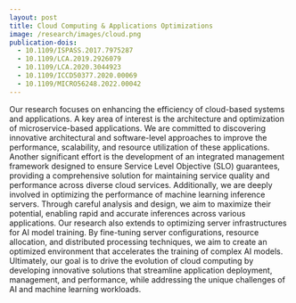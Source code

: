 ```yaml
---
layout: post
title: Cloud Computing & Applications Optimizations
image: /research/images/cloud.png
publication-dois: 
  - 10.1109/ISPASS.2017.7975287
  - 10.1109/LCA.2019.2926079
  - 10.1109/LCA.2020.3044923
  - 10.1109/ICCD50377.2020.00069
  - 10.1109/MICRO56248.2022.00042
---
```


Our research focuses on enhancing the efficiency of cloud-based systems and applications. A key area of interest is the architecture and optimization of microservice-based applications. We are committed to discovering innovative architectural and software-level approaches to improve the performance, scalability, and resource utilization of these applications. Another significant effort is the development of an integrated management framework designed to ensure Service Level Objective (SLO) guarantees, providing a comprehensive solution for maintaining service quality and performance across diverse cloud services. Additionally, we are deeply involved in optimizing the performance of machine learning inference servers. Through careful analysis and design, we aim to maximize their potential, enabling rapid and accurate inferences across various applications. Our research also extends to optimizing server infrastructures for AI model training. By fine-tuning server configurations, resource allocation, and distributed processing techniques, we aim to create an optimized environment that accelerates the training of complex AI models. Ultimately, our goal is to drive the evolution of cloud computing by developing innovative solutions that streamline application deployment, management, and performance, while addressing the unique challenges of AI and machine learning workloads.

